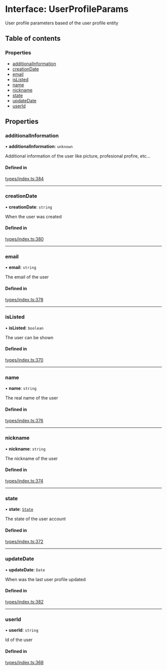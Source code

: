 # Interface: UserProfileParams

User profile parameters based of the user profile entity

## Table of contents

### Properties

- [additionalInformation](UserProfileParams.md#additionalinformation)
- [creationDate](UserProfileParams.md#creationdate)
- [email](UserProfileParams.md#email)
- [isListed](UserProfileParams.md#islisted)
- [name](UserProfileParams.md#name)
- [nickname](UserProfileParams.md#nickname)
- [state](UserProfileParams.md#state)
- [updateDate](UserProfileParams.md#updatedate)
- [userId](UserProfileParams.md#userid)

## Properties

### additionalInformation

• **additionalInformation**: `unknown`

Additional information of the user like picture, profesional profire, etc...

#### Defined in

[types/index.ts:384](https://github.com/nevermined-io/react-components/blob/4291ed4/catalog/src/types/index.ts#L384)

___

### creationDate

• **creationDate**: `string`

When the user was created

#### Defined in

[types/index.ts:380](https://github.com/nevermined-io/react-components/blob/4291ed4/catalog/src/types/index.ts#L380)

___

### email

• **email**: `string`

The email of the user

#### Defined in

[types/index.ts:378](https://github.com/nevermined-io/react-components/blob/4291ed4/catalog/src/types/index.ts#L378)

___

### isListed

• **isListed**: `boolean`

The user can be shown

#### Defined in

[types/index.ts:370](https://github.com/nevermined-io/react-components/blob/4291ed4/catalog/src/types/index.ts#L370)

___

### name

• **name**: `string`

The real name of the user

#### Defined in

[types/index.ts:376](https://github.com/nevermined-io/react-components/blob/4291ed4/catalog/src/types/index.ts#L376)

___

### nickname

• **nickname**: `string`

The nickname of the user

#### Defined in

[types/index.ts:374](https://github.com/nevermined-io/react-components/blob/4291ed4/catalog/src/types/index.ts#L374)

___

### state

• **state**: [`State`](../enums/State.md)

The state of the user account

#### Defined in

[types/index.ts:372](https://github.com/nevermined-io/react-components/blob/4291ed4/catalog/src/types/index.ts#L372)

___

### updateDate

• **updateDate**: `Date`

When was the last user profile updated

#### Defined in

[types/index.ts:382](https://github.com/nevermined-io/react-components/blob/4291ed4/catalog/src/types/index.ts#L382)

___

### userId

• **userId**: `string`

Id of the user

#### Defined in

[types/index.ts:368](https://github.com/nevermined-io/react-components/blob/4291ed4/catalog/src/types/index.ts#L368)

